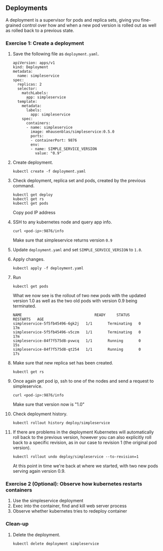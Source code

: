 ## Deployments

A deployment is a supervisor for pods and replica sets, giving you fine-grained control over how and when a new pod version is rolled out as well as rolled back to a previous state.

### Exercise 1: Create a deployment 

1. Save the following file as `deployment.yaml`.
    ```console
    apiVersion: apps/v1
    kind: Deployment
    metadata:
      name: simpleservice
    spec:
      replicas: 2
      selector:
        matchLabels:
          app: simpleservice
      template:
        metadata:
          labels:
            app: simpleservice
        spec:
          containers:
          - name: simpleservice
            image: mhausenblas/simpleservice:0.5.0
            ports:
            - containerPort: 9876
            env:
            - name: SIMPLE_SERVICE_VERSION
              value: "0.9"
    ```

1. Create deployment.
    ```
    kubectl create -f deployment.yaml
    ```

1. Check deployment, replica set and pods, created by the previous command.
    ```
    kubectl get deploy
    kubectl get rs
    kubectl get pods
    ```
    Copy pod IP address 

1. SSH to any kubernetes node and query app info.
    ```
    curl <pod-ip>:9876/info
    ``` 
    Make sure that simpleservice returns version `0.9`

1. Update `deployment.yaml` and set `SIMPLE_SERVICE_VERSION` to `1.0`.

1. Apply changes.
    ```
    kubectl apply -f deployment.yaml
    ``` 
1. Run 
    ```
    kubectl get pods
    ```
    What we now see is the rollout of two new pods with the updated version 1.0 as well as the two old pods with version 0.9 being terminated.
    ```
    NAME                                 READY     STATUS        RESTARTS   AGE
    simpleservice-5f5fb45496-6gk2j   1/1       Terminating   0          17m
    simpleservice-5f5fb45496-v5czm   1/1       Terminating   0          17m
    simpleservice-84f7f575d8-pvwcq   1/1       Running       0          15s
    simpleservice-84f7f575d8-qt254   1/1       Running       0          17s
    ```

1. Make sure that new replica set has been created.
    ```
    kubectl get rs
    ```

1. Once again get pod ip, ssh to one of the nodes and send a request to simpleservice.
    ```
    curl <pod-ip>:9876/info
    ```
    Make sure that version now is "1.0"

1. Check deployment history.
    ```
    kubectl rollout history deploy/simpleservice
    ```

1. If there are problems in the deployment Kubernetes will automatically roll back to the previous version, however you can also explicitly roll back to a specific revision, as in our case to revision 1 (the original pod version).
    ```
    kubectl rollout undo deploy/simpleservice --to-revision=1
    ```
    At this point in time we're back at where we started, with two new pods serving again version 0.9.

### Exercise 2 (Optional): Observe how kubernetes restarts containers 

1. Use the simpleservice deployment
1. Exec into the container, find and kill web server process
1. Observe whether kubernetes tries to redeploy container

### Clean-up 

1. Delete the deployment.
    ```
    kubectl delete deployment simpleservice
    ```
